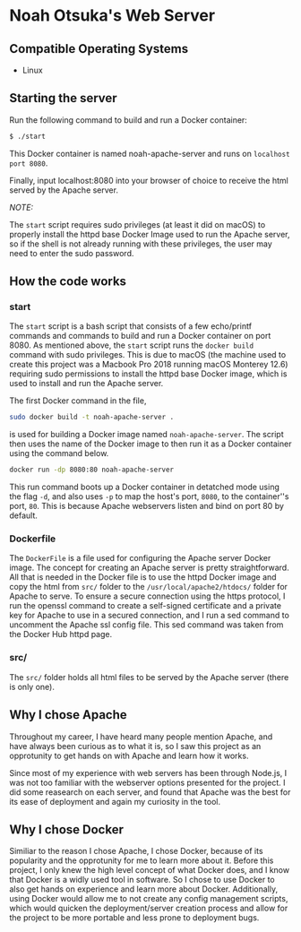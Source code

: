 # Noah Otsuka's Web Server

## Compatible Operating Systems

- Linux

## Starting the server

Run the following command to build and run a Docker container:

```bash
$ ./start
```

This Docker container is named noah-apache-server and runs on `localhost port 8080`.

Finally, input localhost:8080 into your browser of choice to receive the html served by the Apache server.

*NOTE:*

The `start` script requires sudo privileges (at least it did on macOS) to properly install the httpd base Docker Image used to run the Apache server, so if the shell is not already running with these privileges, the user may need to enter the sudo password.

## How the code works

### start

The `start` script is a bash script that consists of a few echo/printf commands and commands to build and run a Docker container on port 8080. As mentioned above, the `start` script runs the `docker build` command with sudo privileges. This is due to macOS (the machine used to create this project was a Macbook Pro 2018 running macOS Monterey 12.6) requiring sudo permissions to install the httpd base Docker image, which is used to install and run the Apache server.

The first Docker command in the file,

```bash
sudo docker build -t noah-apache-server .
```

is used for building a Docker image named `noah-apache-server`. The script then uses the name of the Docker image to then run it as a Docker container using the command below.

```bash
docker run -dp 8080:80 noah-apache-server
```

This run command boots up a Docker container in detatched mode using the flag `-d`, and also uses `-p` to map the host's port, `8080`, to the container''s port, `80`. This is because Apache webservers listen and bind on port 80 by default.

### Dockerfile

The `DockerFile` is a file used for configuring the Apache server Docker image. The concept for creating an Apache server is pretty straightforward. All that is needed in the Docker file is to use the httpd Docker image and copy the html from `src/` folder to the `/usr/local/apache2/htdocs/` folder for Apache to serve. To ensure a secure connection using the https protocol, I run the openssl command to create a self-signed certificate and a private key for Apache to use in a secured connection, and I run a sed command to uncomment the Apache ssl config file. This sed command was taken from the Docker Hub httpd page.

### src/

The `src/` folder holds all html files to be served by the Apache server (there is only one).

## Why I chose Apache

Throughout my career, I have heard many people mention Apache, and have always been curious as to what it is, so I saw this project as an opprotunity to get hands on with Apache and learn how it works.

Since most of my experience with web servers has been through Node.js, I was not too familiar with the webserver options presented for the project. I did some reasearch on each server, and found that Apache was the best for its ease of deployment and again my curiosity in the tool.

## Why I chose Docker

Similiar to the reason I chose Apache, I chose Docker, because of its popularity and the opprotunity for me to learn more about it. Before this project, I only knew the high level concept of what Docker does, and I know that Docker is a widly used tool in software. So I chose to use Docker to also get hands on experience and learn more about Docker. Additionally, using Docker would allow me to not create any config management scripts, which would quicken the deployment/server creation process and allow for the project to be more portable and less prone to deployment bugs.
